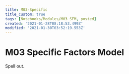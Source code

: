 ```yaml
---
title: M03-Specific
title_custom: true
tags: [Notebooks/Modules/M03_SFM, posted]
created: '2021-01-28T08:18:53.499Z'
modified: '2021-01-30T03:52:19.553Z'
---
```


# M03 Specific Factors Model

Spell out.


